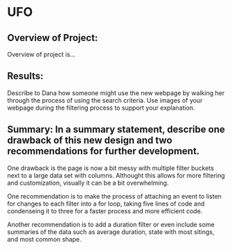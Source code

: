 # UFO


## Overview of Project:
Overview of project is...

## Results: 
Describe to Dana how someone might use the new webpage by walking her through the process of using the search criteria. Use images of your webpage during the filtering process to support your explanation.


## Summary: In a summary statement, describe one drawback of this new design and two recommendations for further development.

One drawback is the page is now a bit messy with multiple filter buckets next to a large data set with columns.  Althought this allows for more filtering and customization, visually it can be a bit overwhelming. 

One recommendation is to make the process of attaching an event to listen for changes to each filter into a for loop, taking five lines of code and condenseing it to three for a faster process and more efficient code. 

Another recommendation is to add a duration filter or even include some summaries of the data such as average duration, state with most sitings, and most common shape. 
